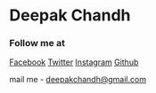 # Deepak Chandh
  
  ### Follow me at 
 [Facebook](https://www.facebook.com/deepakchandh7)
 [Twitter](https://twitter.com/deepakchandh)
 [Instagram](https://www.instagram.com/deepakchandh)
 [Github](https://www.github.com/deepakchandh)
 
mail me - <deepakchandh@gmail.com>
